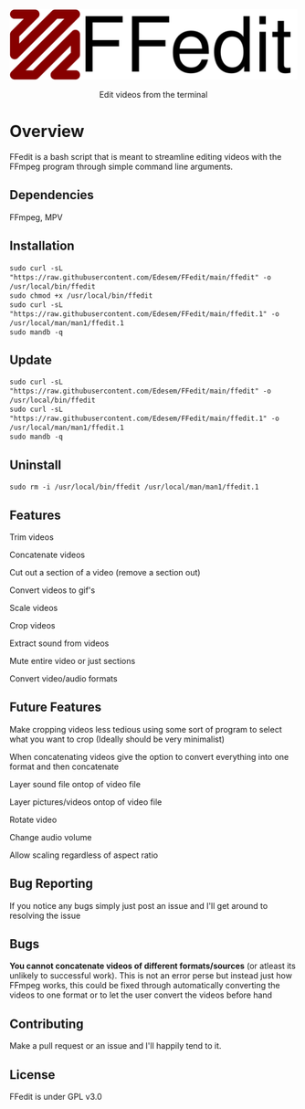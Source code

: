 <p align="center">
<img src="./FFedit.png" width="1000px">
</p>

<p align="center">Edit videos from the terminal</p>

# Overview
FFedit is a bash script that is meant to streamline editing videos with the FFmpeg program through simple command line arguments.

## Dependencies
FFmpeg, MPV

## Installation
```
sudo curl -sL "https://raw.githubusercontent.com/Edesem/FFedit/main/ffedit" -o /usr/local/bin/ffedit
sudo chmod +x /usr/local/bin/ffedit
sudo curl -sL "https://raw.githubusercontent.com/Edesem/FFedit/main/ffedit.1" -o /usr/local/man/man1/ffedit.1
sudo mandb -q
```

## Update
```
sudo curl -sL "https://raw.githubusercontent.com/Edesem/FFedit/main/ffedit" -o /usr/local/bin/ffedit
sudo curl -sL "https://raw.githubusercontent.com/Edesem/FFedit/main/ffedit.1" -o /usr/local/man/man1/ffedit.1
sudo mandb -q
```

## Uninstall
```
sudo rm -i /usr/local/bin/ffedit /usr/local/man/man1/ffedit.1
```

## Features
Trim videos

Concatenate videos

Cut out a section of a video (remove a section out)

Convert videos to gif's

Scale videos

Crop videos

Extract sound from videos

Mute entire video or just sections

Convert video/audio formats

## Future Features
Make cropping videos less tedious using some sort of program to select what you want to crop (Ideally should be very minimalist)

When concatenating videos give the option to convert everything into one format and then concatenate

Layer sound file ontop of video file 

Layer pictures/videos ontop of video file

Rotate video

Change audio volume 

Allow scaling regardless of aspect ratio

## Bug Reporting
If you notice any bugs simply just post an issue and I'll get around to resolving the issue

## Bugs
**You cannot concatenate videos of different formats/sources** (or atleast its unlikely to successful work).
This is not an error perse but instead just how FFmpeg works, this could be fixed through automatically converting the videos to one format or to let the user convert the videos before hand

## Contributing
Make a pull request or an issue and I'll happily tend to it.

## License
FFedit is under GPL v3.0
